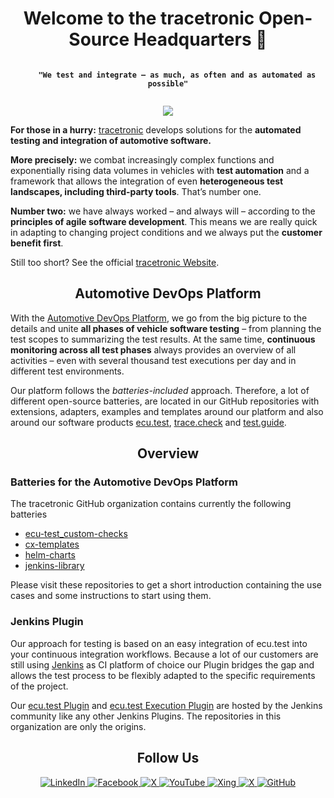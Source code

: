 <h1 align="center">Welcome to the tracetronic Open-Source Headquarters 👋</h1>

<p align="center">
  <code>
    <b>"We test and integrate – as much, as often and as automated as possible"</b>
  </code>
</p>

<p align="center">
    <img align="center" src="https://visitor-badge.laobi.icu/badge?page_id=13553645">
</p>

**For those in a hurry:** [tracetronic](https://www.tracetronic.com) develops solutions for the **automated testing and integration of automotive software.**

**More precisely:** we combat increasingly complex functions and exponentially rising data volumes in vehicles with **test automation** and a framework that allows the integration of even **heterogeneous test landscapes, including third-party tools**. That’s number one.

**Number two:** we have always worked – and always will – according to the **principles of agile software development**. This means we are really quick in adapting to changing project conditions and we always put the **customer benefit first**.

Still too short? See the official [tracetronic Website](https://www.tracetronic.com).

<h2 align="center">Automotive DevOps Platform</h2>

With the [Automotive DevOps Platform](https://www.tracetronic.com/solutions/automotive-devops-platform), we go from the big picture to the details and unite **all phases of vehicle software testing** – from planning the test scopes to summarizing the test results. At the same time, **continuous monitoring across all test phases** always provides an overview of all activities – even with several thousand test executions per day and in different test environments.

Our platform follows the _batteries-included_ approach. Therefore, a lot of different open-source
batteries, are located in our GitHub repositories with extensions, adapters, examples and
templates
around our platform and also around our software products [ecu.test](https://www.tracetronic.com/products/ecu-test/), [trace.check](https://www.tracetronic.com/products/trace-check/) and [test.guide](https://www.tracetronic.com/products/test-guide/).

<h2 align="center">Overview</h2>

### Batteries for the Automotive DevOps Platform
The tracetronic GitHub organization contains currently the following batteries

* [ecu-test_custom-checks](https://github.com/tracetronic/ecu-test_custom-checks)
* [cx-templates](https://github.com/tracetronic/cx-templates)
* [helm-charts](https://github.com/tracetronic/helm-charts)
* [jenkins-library](https://github.com/tracetronic/jenkins-library)

Please visit these repositories to get a short introduction containing the use cases and some instructions to start using them.

### Jenkins Plugin
Our approach for testing is based on an easy integration of ecu.test into your continuous integration workflows. Because a lot of our customers are still using [Jenkins](https://jenkins.io) as CI platform of choice our Plugin bridges the gap and allows the test process to be flexibly adapted to the specific requirements of the project.

Our [ecu.test Plugin](https://github.com/jenkinsci/ecutest-plugin) and [ecu.test Execution Plugin](https://github.com/jenkinsci/ecu-test-execution-plugin) are hosted by the Jenkins community like any other Jenkins Plugins. The repositories in this organization are only the origins.


<h2 align="center">Follow Us</h2>

<p align="center">
  <a href="https://www.linkedin.com/company/tracetronicgmbh" target="blank">
    <img src="https://img.shields.io/badge/LinkedIn-blue?style=flat&logo=linkedin&labelColor=blue" alt="LinkedIn" />
  </a>
  <a href="https://de-de.facebook.com/TraceTronicGmbH/" target="blank">
    <img src="https://img.shields.io/badge/Facebook-1877F2?style=flat&logo=facebook&logoColor=white" alt="Facebook" />
  </a>
  <a href="https://x.com/tracetronic" target="blank">
    <img src="https://img.shields.io/badge/-1DA1F2?style=flat&logo=x&logoColor=white" alt="X" />
  </a>
  <a href="https://www.youtube.com/@tracetronicgmbh" target="blank">
    <img src="https://img.shields.io/badge/YouTube-FF0000?style=flat&logo=youtube&logoColor=white" alt="YouTube" />
  </a>
  <a href="https://www.xing.com/pages/tracetronicgmbh" target="blank">
    <img src="https://img.shields.io/badge/xing-%23006567.svg?style=flat&logo=xing&logoColor=white" alt="Xing" />
  </a>
  <a href="https://www.instagram.com/tracetronic" target="blank">
    <img src="https://img.shields.io/badge/Instagram-1DA1F2?style=flat&logo=instagram&logoColor=white" alt="X" />
  </a>
  <a href="https://github.com/tracetronic" target="blank">
    <img src="https://img.shields.io/badge/GitHub-100000?style=flat&logo=github&logoColor=white" alt="GitHub" />
  </a>
</p>
